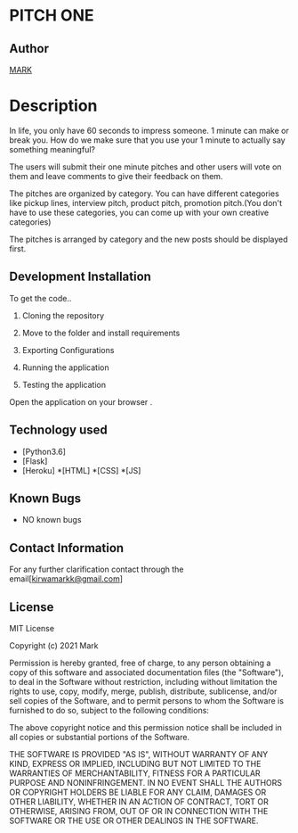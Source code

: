 # PITCH ONE
## Author

[MARK](https://github.com/Hackit321/flaskip3)

# Description
In life, you only have 60 seconds to impress someone. 1 minute can make or break you. How do we make sure that you use your 1 minute to actually say something meaningful?

 The users will submit their one minute pitches and other users will vote on them and leave comments to give their feedback on them.

The pitches are organized by category. You can have different categories like pickup lines, interview pitch, product pitch, promotion pitch.(You don't have to use these categories, you can come up with your own creative categories) 

The pitches is arranged by category and the new posts should be displayed first.


## Development Installation
To get the code..

1. Cloning the repository
 
2. Move to the folder and install requirements

3. Exporting Configurations
  
4. Running the application
 
 5. Testing the application
  
Open the application on your browser .


## Technology used

* [Python3.6]
* [Flask]
* [Heroku]
*[HTML]
*[CSS]
*[JS]


## Known Bugs
* NO known bugs

## Contact Information 

For any further clarification contact through the email[kirwamarkk@gmail.com]

## License

  
MIT License

Copyright (c) 2021 Mark

Permission is hereby granted, free of charge, to any person obtaining a copy
of this software and associated documentation files (the "Software"), to deal
in the Software without restriction, including without limitation the rights
to use, copy, modify, merge, publish, distribute, sublicense, and/or sell
copies of the Software, and to permit persons to whom the Software is
furnished to do so, subject to the following conditions:

The above copyright notice and this permission notice shall be included in all
copies or substantial portions of the Software.

THE SOFTWARE IS PROVIDED "AS IS", WITHOUT WARRANTY OF ANY KIND, EXPRESS OR
IMPLIED, INCLUDING BUT NOT LIMITED TO THE WARRANTIES OF MERCHANTABILITY,
FITNESS FOR A PARTICULAR PURPOSE AND NONINFRINGEMENT. IN NO EVENT SHALL THE
AUTHORS OR COPYRIGHT HOLDERS BE LIABLE FOR ANY CLAIM, DAMAGES OR OTHER
LIABILITY, WHETHER IN AN ACTION OF CONTRACT, TORT OR OTHERWISE, ARISING FROM,
OUT OF OR IN CONNECTION WITH THE SOFTWARE OR THE USE OR OTHER DEALINGS IN THE
SOFTWARE.
